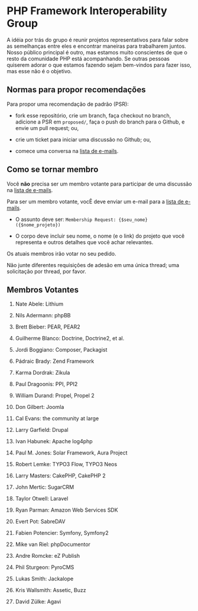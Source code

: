 PHP Framework Interoperability Group
====================================

A idéia por trás do grupo é reunir projetos representativos para falar sobre as 
semelhanças entre eles e encontrar maneiras para trabalharem juntos. Nosso público 
principal é outro, mas estamos muito conscientes de que o resto da comunidade 
PHP está acompanhando. Se outras pessoas quiserem adorar o que estamos fazendo 
sejam bem-vindos para fazer isso, mas esse não é o objetivo.

Normas para propor recomendações
--------------------------------

Para propor uma recomendação de padrão (PSR):

- fork esse repositório, crie um branch, faça checkout no branch, adicione a PSR em
  `proposed/`, faça o push do branch para o Github, e envie um pull request; ou,

- crie um ticket para iniciar uma discussão no Github; ou,

- comece uma conversa na [lista de e-mails][].

[lista de e-mails]: http://groups.google.com/group/php-fig/


Como se tornar membro
---------------------

Você **não** precisa ser um membro votante para participar de uma discussão
na [lista de e-mails][].

Para ser um membro votante, vocÊ deve enviar um e-mail para a [lista de e-mails][].

- O assunto deve ser: `Membership Request: {$seu_nome} ({$nome_projeto})`

- O corpo deve incluir seu nome, o nome (e o link) do projeto que você representa
e outros detalhes que você achar relevantes.

Os atuais membros irão votar no seu pedido.

Não junte diferentes requisições de adesão em uma única thread; uma solicitação por 
thread, por favor.

Membros Votantes
----------------

1. Nate Abele: Lithium

1. Nils Adermann: phpBB

1. Brett Bieber: PEAR, PEAR2
    
1. Guilherme Blanco: Doctrine, Doctrine2, et al.

1. Jordi Boggiano: Composer, Packagist

1. Pádraic Brady: Zend Framework

1. Karma Dordrak: Zikula

1. Paul Dragoonis: PPI, PPI2

1. William Durand: Propel, Propel 2

1. Don Gilbert: Joomla

1. Cal Evans: the community at large

1. Larry Garfield: Drupal

1. Ivan Habunek: Apache log4php

1. Paul M. Jones: Solar Framework, Aura Project

1. Robert Lemke: TYPO3 Flow, TYPO3 Neos

1. Larry Masters: CakePHP, CakePHP 2

1. John Mertic: SugarCRM

1. Taylor Otwell: Laravel

1. Ryan Parman: Amazon Web Services SDK

1. Evert Pot: SabreDAV

1. Fabien Potencier: Symfony, Symfony2

1. Mike van Riel: phpDocumentor

1. Andre Romcke: eZ Publish

1. Phil Sturgeon: PyroCMS

1. Lukas Smith: Jackalope

1. Kris Wallsmith: Assetic, Buzz

1. David Zülke: Agavi
